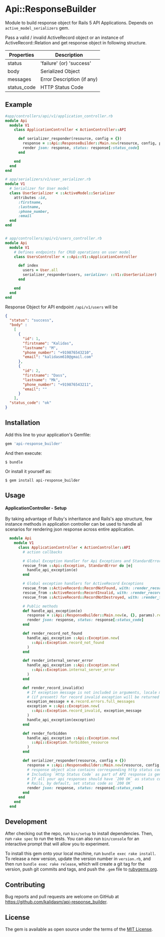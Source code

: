 # Api::ResponseBuilder

Module to build response object for Rails 5 API Applications.
Depends on `active_model_serializers` gem.

Pass a valid / invalid ActiveRecord object or an instance of ActiveRecord::Relation and get response object in following structure.

Properties | Description
------------ | -------------
status | 'failure' (or) 'success'
body | Serialized Object
messages | Error Description (if any)
status_code | HTTP Status Code


## Example

```ruby
#app/controllers/api/v1/application_controller.rb
module Api
  module V1
    class ApplicationController < ActionController::API

      def serializer_responder(resource, config = {})
        response = ::Api::ResponseBuilder::Main.new(resource, config, params).response
        render json: response, status: response[:status_code]
      end

    end
  end
end

# app/serializers/v1/user_serializer.rb
module V1
  # Serializer for User model
  class UserSerializer < ::ActiveModel::Serializer
    attributes :id,
      :firstname,
      :lastname,
      :phone_number,
      :email
  end
end


# app/controllers/api/v1/users_controller.rb
module Api
  module V1
    # Defines endpoints for CRUD operations on user model
    class UsersController < ::Api::V1::ApplicationController

      def index
        users = User.all
        serializer_responder(users, serializer: ::V1::UserSerializer)
      end

    end
  end
end

```

Response Object for API endpoint `/api/v1/users` will be

```json
{
  "status": "success", 
  "body" :  
    [
      {
        "id": 1,
        "firstname": "Kalidas",
        "lastname": "M",
        "phone_number": "+919876543210",
        "email": "kalidasm610@gmail.com"
      },
      {
        "id": 2,
        "firstname": "Dass",
        "lastname": "Mk",
        "phone_number": "+919876543211",
        "email": ""
      }
    ],
  "status_code": "ok"
}
```

## Installation

Add this line to your application's Gemfile:

```ruby
gem 'api-response_builder'
```

And then execute:

    $ bundle

Or install it yourself as:

    $ gem install api-response_builder

## Usage

#### ApplicationController - Setup
By taking advantage of Ruby's inheritance and Rails's app structure, few instance methods in application controller can be used to handle all scenarios for rendering json response across entire application.

```ruby
  module Api
    module V1
      class ApplicationController < ActionController::API
        # action callbacks

        # Global Exception Handler for Api Exceptions and StandardError
        rescue_from ::Api::Exception, StandardError do |e|
          handle_api_exception(e)
        end

        # Global exception handlers for ActiveRecord Exceptions
        rescue_from ::ActiveRecord::RecordNotFound, with: :render_record_not_found
        rescue_from ::ActiveRecord::RecordInvalid, with: :render_record_invalid
        rescue_from ::ActiveRecord::RecordNotDestroyed, with: :render_forbidden

        # Public methods
        def handle_api_exception(e)
          response = ::Api::ResponseBuilder::Main.new(e, {}, params).response
          render json: response, status: response[:status_code]
        end

        def render_record_not_found
          handle_api_exception ::Api::Exception.new(
            ::Api::Exception.record_not_found
          )
        end

        def render_internal_server_error
          handle_api_exception ::Api::Exception.new(
            ::Api::Exception.internal_server_error
          )
        end

        def render_record_invalid(e)
          # If exception message is not included in arguments, locale message
          # (if present) for record invalid exception will be returned in resp
          exception_message = e.record.errors.full_messages
          exception = ::Api::Exception.new(
            ::Api::Exception.record_invalid, exception_message
          )
          handle_api_exception(exception)
        end

        def render_forbidden
          handle_api_exception ::Api::Exception.new(
            ::Api::Exception.forbidden_resource
          )
        end

        def serializer_responder(resource, config = {})
          response = ::Api::ResponseBuilder::Main.new(resource, config, params).response
          # response object also contains corresponding http status code under the key :status_code
          # Including `Http Status Code` as part of API response is generally considered as good practice
          # If all your api responses should have `200 OK` as status code, omit status key in render method
          # Rails, by default, set status code as `200 OK`
          render json: response, status: response[:status_code]
        end
      end
    end
  end

```
## Development

After checking out the repo, run `bin/setup` to install dependencies. Then, run `rake spec` to run the tests. You can also run `bin/console` for an interactive prompt that will allow you to experiment.

To install this gem onto your local machine, run `bundle exec rake install`. To release a new version, update the version number in `version.rb`, and then run `bundle exec rake release`, which will create a git tag for the version, push git commits and tags, and push the `.gem` file to [rubygems.org](https://rubygems.org).

## Contributing

Bug reports and pull requests are welcome on GitHub at https://github.com/kalidasm/api-response_builder.

## License

The gem is available as open source under the terms of the [MIT License](https://opensource.org/licenses/MIT).
